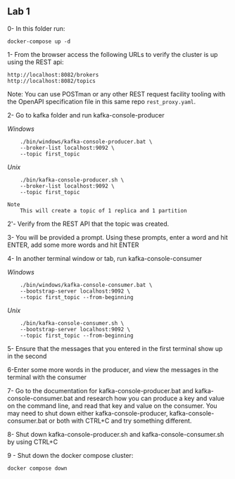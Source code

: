 ## Lab 1

0- In this folder run:

```
docker-compose up -d
```

1- From the browser access the following URLs to verify the cluster is up using the REST api:

```
http://localhost:8082/brokers
http://localhost:8082/topics
```

Note: You can use POSTman or any other REST request facility tooling with the OpenAPI specification file in this same repo `rest_proxy.yaml`.

2- Go to kafka folder and run kafka-console-producer

*Windows*

```
    ./bin/windows/kafka-console-producer.bat \
    --broker-list localhost:9092 \
    --topic first_topic
```

*Unix*

```
    ./bin/kafka-console-producer.sh \
    --broker-list localhost:9092 \
    --topic first_topic
```

    Note
    	This will create a topic of 1 replica and 1 partition

2'- Verify from the REST API that the topic was created.

3- You will be provided a prompt. Using these prompts, enter a word and hit ENTER, add some more words and hit ENTER

4- In another terminal window or tab, run kafka-console-consumer

*Windows*


```
    ./bin/windows/kafka-console-consumer.bat \
    --bootstrap-server localhost:9092 \
    --topic first_topic --from-beginning
```

*Unix*

```
    ./bin/kafka-console-consumer.sh \
    --bootstrap-server localhost:9092 \
    --topic first_topic --from-beginning
```

5- Ensure that the messages that you entered in the first terminal show up in the second

6-Enter some more words in the producer, and view the messages in the terminal with the consumer

7- Go to the documentation for kafka-console-producer.bat and kafka-console-consumer.bat  and research how you can produce a key and value on the command line, and read that key and value on the consumer. You may need to shut down either kafka-console-producer, kafka-console-consumer.bat  or both with CTRL+C and try something different.

8- Shut down kafka-console-producer.sh and kafka-console-consumer.sh by using CTRL+C

9 - Shut down the docker compose cluster:

```
docker compose down
```
